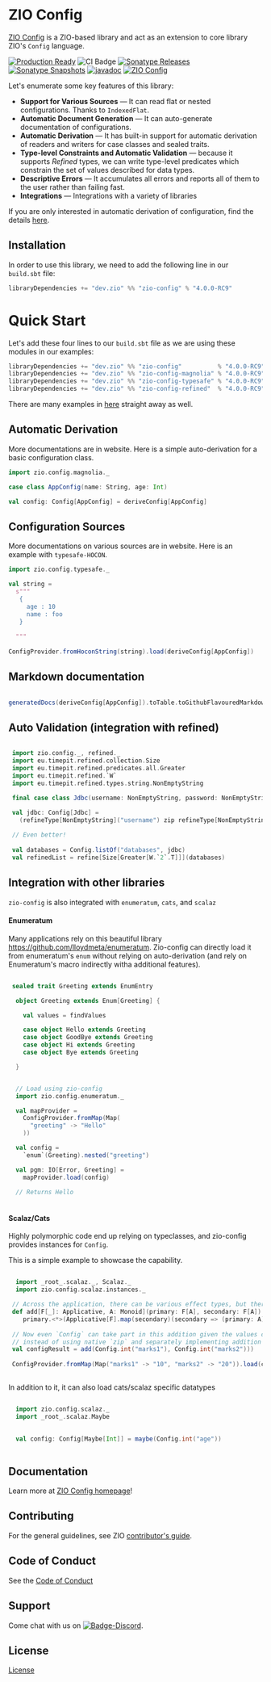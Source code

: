 [//]: # (This file was autogenerated using `zio-sbt-website` plugin via `sbt generateReadme` command.)
[//]: # (So please do not edit it manually. Instead, change "docs/index.md" file or sbt setting keys)
[//]: # (e.g. "readmeDocumentation" and "readmeSupport".)

# ZIO Config

[ZIO Config](https://zio.dev/zio-config/) is a ZIO-based library and act as an extension to core library ZIO's `Config` language.


[![Production Ready](https://img.shields.io/badge/Project%20Stage-Production%20Ready-brightgreen.svg)](https://github.com/zio/zio/wiki/Project-Stages) ![CI Badge](https://github.com/zio/zio-config/workflows/CI/badge.svg) [![Sonatype Releases](https://img.shields.io/nexus/r/https/oss.sonatype.org/dev.zio/zio-config_2.13.svg?label=Sonatype%20Release)](https://oss.sonatype.org/content/repositories/releases/dev/zio/zio-config_2.13/) [![Sonatype Snapshots](https://img.shields.io/nexus/s/https/oss.sonatype.org/dev.zio/zio-config_2.13.svg?label=Sonatype%20Snapshot)](https://oss.sonatype.org/content/repositories/snapshots/dev/zio/zio-config_2.13/) [![javadoc](https://javadoc.io/badge2/dev.zio/zio-config-docs_2.13/javadoc.svg)](https://javadoc.io/doc/dev.zio/zio-config-docs_2.13) [![ZIO Config](https://img.shields.io/github/stars/zio/zio-config?style=social)](https://github.com/zio/zio-config)

Let's enumerate some key features of this library:

- **Support for Various Sources** — It can read flat or nested configurations. Thanks to `IndexedFlat`.
- **Automatic Document Generation** — It can auto-generate documentation of configurations.
- **Automatic Derivation** — It has built-in support for automatic derivation of readers and writers for case classes and sealed traits.
- **Type-level Constraints and Automatic Validation** — because it supports _Refined_ types, we can write type-level predicates which constrain the set of values described for data types.
- **Descriptive Errors** — It accumulates all errors and reports all of them to the user rather than failing fast.
- **Integrations** — Integrations with a variety of libraries


If you are only interested in automatic derivation of configuration, find the details [here](http://zio.dev/zio-config/automatic-derivation-of-config-descriptor).

## Installation

In order to use this library, we need to add the following line in our `build.sbt` file:

```scala
libraryDependencies += "dev.zio" %% "zio-config" % "4.0.0-RC9" 
```

# Quick Start

Let's add these four lines to our `build.sbt` file as we are using these modules in our examples:

```scala
libraryDependencies += "dev.zio" %% "zio-config"          % "4.0.0-RC9"
libraryDependencies += "dev.zio" %% "zio-config-magnolia" % "4.0.0-RC9"
libraryDependencies += "dev.zio" %% "zio-config-typesafe" % "4.0.0-RC9"
libraryDependencies += "dev.zio" %% "zio-config-refined"  % "4.0.0-RC9"
```

There are many examples in [here](https://github.com/zio/zio-config/tree/master/examples/shared/src/main/scala/zio/config/examples) straight away as well.

## Automatic Derivation

More documentations are in website. Here is a simple auto-derivation for a basic configuration class.


```scala
import zio.config.magnolia._

case class AppConfig(name: String, age: Int)

val config: Config[AppConfig] = deriveConfig[AppConfig]

```

## Configuration Sources

More documentations on various sources are in website. Here is an example with `typesafe-HOCON`. 

```scala
import zio.config.typesafe._

val string = 
  s"""
   {
     age : 10
     name : foo
   }
  
  """
  
ConfigProvider.fromHoconString(string).load(deriveConfig[AppConfig])

```

## Markdown documentation

```scala

generatedDocs(deriveConfig[AppConfig]).toTable.toGithubFlavouredMarkdown

```

## Auto Validation (integration with refined)

```scala

 import zio.config._, refined._
 import eu.timepit.refined.collection.Size
 import eu.timepit.refined.predicates.all.Greater
 import eu.timepit.refined.`W`
 import eu.timepit.refined.types.string.NonEmptyString

 final case class Jdbc(username: NonEmptyString, password: NonEmptyString)

 val jdbc: Config[Jdbc] =
   (refineType[NonEmptyString]("username") zip refineType[NonEmptyString]("password")).to[Jdbc]
   
 // Even better!
 
 val databases = Config.listOf("databases", jdbc)
 val refinedList = refine[Size[Greater[W.`2`.T]]](databases)

```

## Integration with other libraries

`zio-config` is also integrated with `enumeratum`, `cats`, and `scalaz`

#### Enumeratum

Many applications rely on this beautiful library https://github.com/lloydmeta/enumeratum.
Zio-config can directly load it from enumeratum's `enum` without relying on auto-derivation (and rely on Enumeratum's macro indirectly witha additional features).

```scala

 sealed trait Greeting extends EnumEntry

  object Greeting extends Enum[Greeting] {

    val values = findValues

    case object Hello extends Greeting
    case object GoodBye extends Greeting
    case object Hi extends Greeting
    case object Bye extends Greeting

  }


  // Load using zio-config
  import zio.config.enumeratum._

  val mapProvider =
    ConfigProvider.fromMap(Map(
      "greeting" -> "Hello"
    ))

  val config =
    `enum`(Greeting).nested("greeting")

  val pgm: IO[Error, Greeting] =
    mapProvider.load(config)
    
  // Returns Hello  
    

```

#### Scalaz/Cats

Highly polymorphic code end up relying on
typeclasses, and zio-config provides instances for `Config`.

This is a simple example to showcase the capability.

```scala

  import _root_.scalaz._, Scalaz._
  import zio.config.scalaz.instances._

 // Across the application, there can be various effect types, but there is only one addition!
 def add[F[_]: Applicative, A: Monoid](primary: F[A], secondary: F[A]): F[A] =
    primary.<*>(Applicative[F].map(secondary)(secondary => (primary: A) => primary.mappend(secondary)))
    
 // Now even `Config` can take part in this addition given the values of config parameters should be Monoid,
 // instead of using native `zip` and separately implementing addition for various types
 val configResult = add(Config.int("marks1"), Config.int("marks2")))
 
 ConfigProvider.fromMap(Map("marks1" -> "10", "marks2" -> "20")).load(configResult) // returns 30
 

```

In addition to it, it can also load cats/scalaz specific datatypes

```scala

  import zio.config.scalaz._
  import _root_.scalaz.Maybe

  
  val config: Config[Maybe[Int]] = maybe(Config.int("age"))
  
```

## Documentation

Learn more at [ZIO Config homepage](https://zio.dev/zio-config/)!

## Contributing

For the general guidelines, see ZIO [contributor's guide](https://zio.dev/about/contributing).

## Code of Conduct

See the [Code of Conduct](https://zio.dev/about/code-of-conduct)

## Support

Come chat with us on [![Badge-Discord]][Link-Discord].

[Badge-Discord]: https://img.shields.io/discord/629491597070827530?logo=discord "chat on discord"
[Link-Discord]: https://discord.gg/2ccFBr4 "Discord"

## License

[License](LICENSE)
